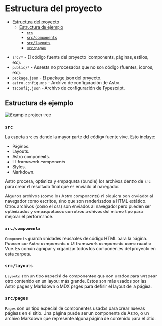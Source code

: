 # Estructura del proyecto

<!--toc:start-->
- [Estructura del proyecto](#estructura-del-proyecto)
  - [Estructura de ejemplo](#estructura-de-ejemplo)
    - [`src`](#src)
    - [`src/components`](#srccomponents)
    - [`src/layouts`](#srclayouts)
    - [`src/pages`](#srcpages)
<!--toc:end-->

- `src/*` - El código fuente del proyecto (components, páginas, estilos, etc).
- `public/*` - Assests no procesados que no son código (fuentes, iconos, etc).
- `package.json` - El package.json del proyecto.
- `astro.config.mjs` - Archivo de configuración de Astro.
- `tsconfig.json` - Archivo de configuración de Typescript.

## Estructura de ejemplo

![Example project tree](https://i.imgur.com/20fWpnN.png)

### `src`

La capeta `src` es donde la mayor parte del código fuente vive. Esto incluye:

- Páginas.
- Layouts.
- Astro components.
- UI framework components.
- Styles.
- Markdown.

Astro procesa, optimiza y empaqueta (bundle) los archivos dentro de `src` para crear
el resultado final que es enviado al navegador.

Algunos archivos (como los Astro components) ni siquiera son enviador al navegador
como escritos, sino que son renderizados a HTML estático. Otros archivos
(como el css) son enviados al navegador pero pueden ser optimizados y empaquetados
con otros archivos del mismo tipo para mejorar el performance.

### `src/components`

`Components` guarda unidades reusables de código HTML para la página.  
Pueden ser Astro components o UI framework components como react o Vue.
Es común agrupar y organizar todos los componentes del proyecto en esta carpeta.

### `src/layouts`

`Layouts` son un tipo especial de componentes que son usados para wrapear
otro contenido en un layout más grande. Estos son más usados por las Astro pages
y Markdown o MDX pages para definir el layout de la página.

### `src/pages`

`Pages`  son un tipo especial de componentes usados para crear nuevas páginas
en el sitio. Una página puede ser un componente de Astro, o un archivo Markdown
que represente alguna página de contenido para el sitio.
